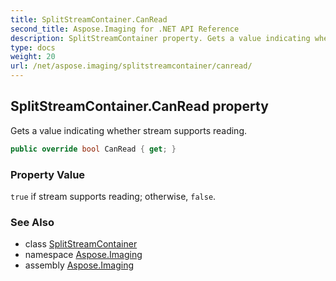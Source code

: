 ```yaml
---
title: SplitStreamContainer.CanRead
second_title: Aspose.Imaging for .NET API Reference
description: SplitStreamContainer property. Gets a value indicating whether stream supports reading
type: docs
weight: 20
url: /net/aspose.imaging/splitstreamcontainer/canread/
---
```

## SplitStreamContainer.CanRead property

Gets a value indicating whether stream supports reading.

```csharp
public override bool CanRead { get; }
```

### Property Value

`true` if stream supports reading; otherwise, `false`.

### See Also

* class [SplitStreamContainer](../)
* namespace [Aspose.Imaging](../../splitstreamcontainer/)
* assembly [Aspose.Imaging](../../../)


